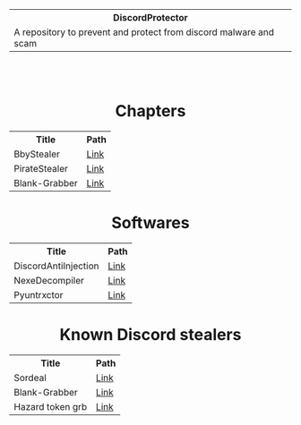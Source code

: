 <table align="center">
  <tr>
    <th>DiscordProtector</th>
  </tr>
  <tr>
    <td>A repository to prevent and protect from discord malware and scam</td>
  </tr>
</table>
<br></br>


<h1 align="center">Chapters</h1>

<table align="center">
  <tr><th>Title</th>          <th>Path</th></tr>
  <tr><td>BbyStealer</td>     <td><a href="https://github.com/xUnknown433/DiscordProtector/blob/main/chapters/BbyStealer.md">Link</a></td></tr>
  <tr><td>PirateStealer</td>     <td><a href="https://github.com/xUnknown433/DiscordProtector/blob/main/chapters/PirateStealer.md">Link</a></td></tr>
  <tr><td>Blank-Grabber</td>     <td><a href="https://github.com/xUnknown433/DiscordProtector/blob/main/chapters/Blank-Grabber.md">Link</a></td></tr>
</table>

<h1 align="center">Softwares</h1>

<table align="center">
  <tr><th>Title</th>          <th>Path</th></tr>
  <tr><td>DiscordAntiInjection</td>     <td><a href="https://github.com/n3k0girl/DiscordAntiInjection">Link</a></td></tr>
  <tr><td>NexeDecompiler</td>     <td><a href="https://github.com/DiscordSaver/nexe-decompiler">Link</a></td></tr>
  <tr><td>Pyuntrxctor</td>     <td><a href="https://gist.github.com/n3k0girl/79c18900b6a0c5b83c7d62de5173ccca">Link</a></td></tr>
</table>

<h1 align="center">Known Discord stealers</h1>

<table align="center">
  <tr><th>Title</th>          <th>Path</th></tr>
  <tr><td>Sordeal</td>     <td><a href="https://github.com/SOrdeal/Sordeal-Stealer">Link</a></td></tr>
  <tr><td>Blank-Grabber</td>     <td><a href="https://github.com/Blank-c/Blank-Grabber">Link</a></td></tr>
  <tr><td>Hazard token grb</td>     <td><a href="https://github.com/Rbimo/Hazard-Token-Grabber.v2">Link</a></td></tr>
</table>

<!-- Dalunacrobate -->
